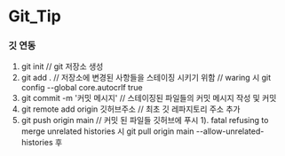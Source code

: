 # Git_Tip

### 깃 연동
1. git init // git 저장소 생성
2. git add . // 저장소에 변경된 사항들을 스테이징 시키기 위함
             // waring 시 git config --global core.autocrlf true
3. git commit -m '커밋 메시지' // 스테이징된 파일들의 커밋 메시지 작성 및 커밋
4. git remote add origin 깃허브주소 // 최초 깃 레파지토리 주소 추가
5. git push origin main // 커밋 된 파일들 깃허브에 푸시
  1). fatal refusing to merge unrelated histories 시 git pull origin main --allow-unrelated-histories 후 
